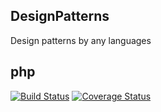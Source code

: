 DesignPatterns
--------------

Design patterns by any languages

## php

[![Build Status](https://travis-ci.org/JShadowMan/PHPDesignPatterns.svg?branch=master)](https://travis-ci.org/JShadowMan/PHPDesignPatterns)
[![Coverage Status](https://coveralls.io/repos/github/JShadowMan/PHPDesignPatterns/badge.svg?branch=master)](https://coveralls.io/github/JShadowMan/PHPDesignPatterns?branch=master)
